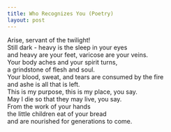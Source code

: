 ```yaml
---
title: Who Recognizes You (Poetry)
layout: post
---
```


Arise, servant of the twilight!  
Still dark - heavy is the sleep in your eyes  
and heavy are your feet, varicose are your veins.  
Your body aches and your spirit turns,  
a grindstone of flesh and soul.  
Your blood, sweat, and tears are consumed by the fire  
and ashe is all that is left.  
This is my purpose, this is my place, you say.  
May I die so that they may live, you say.  
From the work of your hands  
the little children eat of your bread  
and are nourished for generations to come.  
